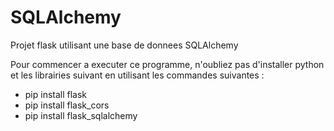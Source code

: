 # SQLAlchemy
Projet flask utilisant une base de donnees SQLAlchemy


Pour commencer a executer ce programme, n'oubliez pas d'installer python et les librairies suivant en utilisant les commandes suivantes :

  * pip install flask
  * pip install flask_cors
  * pip install flask_sqlalchemy
